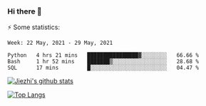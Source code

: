 ### Hi there 👋

⚡ Some statistics:

<!--START_SECTION:waka-->
```text
Week: 22 May, 2021 - 29 May, 2021

Python   4 hrs 21 mins   ████████████████▓░░░░░░░░   66.66 % 
Bash     1 hr 52 mins    ███████▒░░░░░░░░░░░░░░░░░   28.68 % 
SQL      17 mins         █░░░░░░░░░░░░░░░░░░░░░░░░   04.47 % 
```
<!--END_SECTION:waka-->

[![Jiezhi's github stats](https://github-readme-stats.vercel.app/api?username=Jiezhi&show_icons=true)](https://github.com/Jiezhi/github-readme-stats)

[![Top Langs](https://github-readme-stats.vercel.app/api/top-langs/?username=Jiezhi&hide=javascript,html)](https://github.com/Jiezhi/github-readme-stats)
<!--
**Jiezhi/Jiezhi** is a ✨ _special_ ✨ repository because its `README.md` (this file) appears on your GitHub profile.

Here are some ideas to get you started:

- 🔭 I’m currently working on ...
- 🌱 I’m currently learning ...
- 👯 I’m looking to collaborate on ...
- 🤔 I’m looking for help with ...
- 💬 Ask me about ...
- 📫 How to reach me: ...
- 😄 Pronouns: ...
- ⚡ Fun fact: ...
-->

